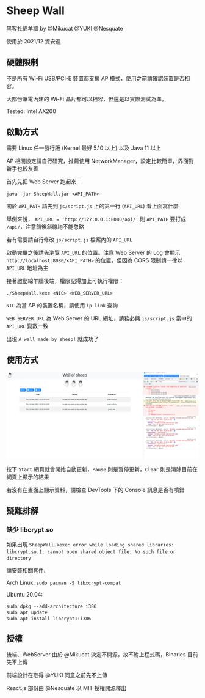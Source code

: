 # Sheep Wall

黑客社綿羊牆 by @Mikucat @YUKI @Nesquate

使用於 2021/12 資安週

## 硬體限制

不是所有 Wi-Fi USB/PCI-E 裝置都支援 AP 模式，使用之前請確認裝置是否相容。

大部份筆電內建的 Wi-Fi 晶片都可以相容，但還是以實際測試為準。

Tested: Intel AX200

## 啟動方式

需要 Linux 任一發行版 (Kernel 最好 5.10 以上) 以及 Java 11 以上

AP 相關設定請自行研究，推薦使用 NetworkManager，設定比較簡單，界面對新手也較友善

首先先把 Web Server 跑起來：

```shell
java -jar SheepWall.jar <API_PATH>
```

關於 `API_PATH` 請先到 `js/script.js` 上的第一行 (`API_URL`) 看上面寫什麼

舉例來說， `API_URL = 'http://127.0.0.1:8080/api/'` 則 `API_PATH` 要打成 `/api/`，注意前後斜線均不能忽略

若有需要請自行修改 `js/script.js` 檔案內的 `API_URL`

啟動完畢之後請先瀏覽 `API_URL` 的位置。注意 Web Server 的 Log 會顯示 `http://localhost:8080/<API_PATH>` 的位置，但因為 CORS 限制請一律以 `API_URL` 地址為主

接著啟動綿羊牆後端，權限記得加上可執行權限：

```shell
./SheepWall.kexe <NIC> <WEB_SERVER_URL>
```

`NIC` 為當 AP 的裝置名稱，請使用 `ip link` 查詢

`WEB_SERVER_URL` 為 Web Server 的 URL 網址，請務必與 `js/script.js` 當中的 `API_URL` 變數一致

出現 `A wall made by sheep!` 就成功了


## 使用方式

![ui_and_devtools](./docs/ui_and_devtools.png)

按下 `Start` 網頁就會開始自動更新，`Pause` 則是暫停更新，`Clear` 則是清除目前在網頁上顯示的結果

若沒有在畫面上顯示資料，請檢查 DevTools 下的 Console 訊息是否有噴錯

## 疑難排解

### 缺少 libcrypt.so

如果出現 `SheepWall.kexe: error while loading shared libraries: libcrypt.so.1: cannot open shared object file: No such file or directory`

請安裝相關套件:

Arch Linux: `sudo pacman -S libxcrypt-compat`

Ubuntu 20.04:
```shell
sudo dpkg --add-architecture i386
sudo apt update
sudo apt install libcrypt1:i386
```

## 授權

後端、WebServer 由於 @Mikucat 決定不開源，故不附上程式碼，Binaries 目前先不上傳

前端設計在取得 @YUKI 同意之前先不上傳

React.js 部份由 @Nesquate 以 MIT 授權開源釋出
